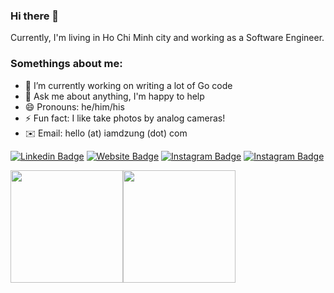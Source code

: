 ### Hi there 👋
Currently, I'm living in Ho Chi Minh city and working as a Software Engineer.

### Somethings about me:
- 🔭 I’m currently working on writing a lot of Go code
- 💬 Ask me about anything, I'm happy to help
- 😄 Pronouns: he/him/his
- ⚡ Fun fact: I like take photos by analog cameras!
- ✉️ Email: hello (at) iamdzung (dot) com

[![Linkedin Badge](https://img.shields.io/badge/-LinkedIn-0e76a8?style=flat-square&logo=Linkedin&logoColor=white)](https://www.linkedin.com/in/iamdzung)
[![Website Badge](https://img.shields.io/badge/Website-3b5998?style=flat-square&logo=google-chrome&logoColor=white)](https://tech.iamdzung.com/)
[![Instagram Badge](https://img.shields.io/badge/-Instagram-e4405f?style=flat-square&logo=Instagram&logoColor=white)](https://www.instagram.com/iamdzung/)
[![Instagram Badge](https://img.shields.io/badge/-Instagram-e4405f?style=flat-square&logo=Instagram&logoColor=white)](https://www.instagram.com/dzungtran.jpg/)

<p><img height="180em" src="https://github-readme-stats.vercel.app/api?username=dzungtran&show_icons=true&hide_border=true&&count_private=true&include_all_commits=true" /><img height="180em" src="https://github-readme-stats.vercel.app/api/top-langs/?username=dzungtran&show_icons=true&hide_border=true&layout=compact&langs_count=8"/>
</p>
